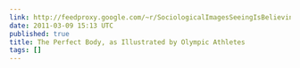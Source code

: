 ```yaml
---
link: http://feedproxy.google.com/~r/SociologicalImagesSeeingIsBelieving/~3/DDIDA4osFN4/
date: 2011-03-09 15:13 UTC
published: true
title: The Perfect Body, as Illustrated by Olympic Athletes
tags: []
---
```



